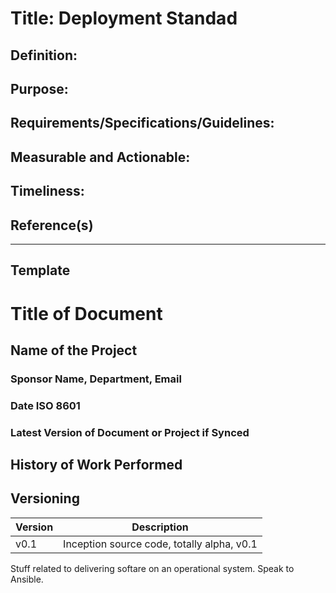 # Title: Deployment Standad

## Definition:


## Purpose:



## Requirements/Specifications/Guidelines:


## Measurable and Actionable:


## Timeliness:



## Reference(s)
____________________________________________________________________________________________________________________________________
## **Template**

# Title of Document

## Name of the Project

### Sponsor Name, Department, Email

### Date ISO 8601

### Latest Version of Document or Project if Synced

## History of Work Performed

## Versioning

|Version       |Description                                                                                                         |
|--------------|--------------------------------------------------------------------------------------------------------------------|
|v0.1          | Inception source code, totally alpha, v0.1  |

Stuff related to delivering softare on an operational system.  Speak to Ansible.
